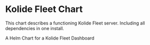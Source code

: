 # Kolide Fleet Chart

This chart describes a functioning Kolide Fleet server. Including all dependencies in one install.

A Helm Chart for a Kolide Fleet Dashboard


